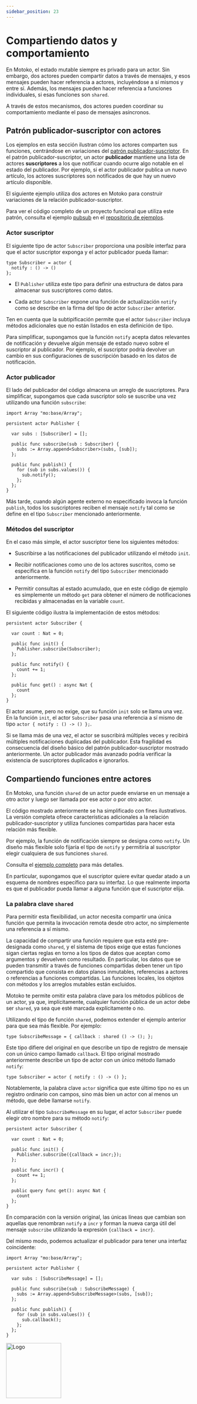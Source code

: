```yaml
---
sidebar_position: 23
---
```


# Compartiendo datos y comportamiento

En Motoko, el estado mutable siempre es privado para un actor. Sin embargo, dos
actores pueden compartir datos a través de mensajes, y esos mensajes pueden
hacer referencia a actores, incluyéndose a sí mismos y entre sí. Además, los
mensajes pueden hacer referencia a funciones individuales, si esas funciones son
`shared`.

A través de estos mecanismos, dos actores pueden coordinar su comportamiento
mediante el paso de mensajes asíncronos.

## Patrón publicador-suscriptor con actores

Los ejemplos en esta sección ilustran cómo los actores comparten sus funciones,
centrándose en variaciones del
[patrón publicador-suscriptor](https://es.wikipedia.org/wiki/Publicador-suscriptor).
En el patrón publicador-suscriptor, un actor **publicador** mantiene una lista
de actores **suscriptores** a los que notificar cuando ocurre algo notable en el
estado del publicador. Por ejemplo, si el actor publicador publica un nuevo
artículo, los actores suscriptores son notificados de que hay un nuevo artículo
disponible.

El siguiente ejemplo utiliza dos actores en Motoko para construir variaciones de
la relación publicador-suscriptor.

Para ver el código completo de un proyecto funcional que utiliza este patrón,
consulta el ejemplo
[pubsub](https://github.com/dfinity/examples/tree/master/motoko/pubsub) en el
[repositorio de ejemplos](https://github.com/dfinity/examples).

### Actor suscriptor

El siguiente tipo de actor `Subscriber` proporciona una posible interfaz para
que el actor suscriptor exponga y el actor publicador pueda llamar:

```motoko name=tsub
type Subscriber = actor {
  notify : () -> ()
};
```

- El `Publisher` utiliza este tipo para definir una estructura de datos para
  almacenar sus suscriptores como datos.

- Cada actor `Subscriber` expone una función de actualización `notify` como se
  describe en la firma del tipo de actor `Subscriber` anterior.

Ten en cuenta que la subtipificación permite que el actor `Subscriber` incluya
métodos adicionales que no están listados en esta definición de tipo.

Para simplificar, supongamos que la función `notify` acepta datos relevantes de
notificación y devuelve algún mensaje de estado nuevo sobre el suscriptor al
publicador. Por ejemplo, el suscriptor podría devolver un cambio en sus
configuraciones de suscripción basado en los datos de notificación.

### Actor publicador

El lado del publicador del código almacena un arreglo de suscriptores. Para
simplificar, supongamos que cada suscriptor solo se suscribe una vez utilizando
una función `subscribe`:

```motoko no-repl
import Array "mo:base/Array";

persistent actor Publisher {

  var subs : [Subscriber] = [];

  public func subscribe(sub : Subscriber) {
    subs := Array.append<Subscriber>(subs, [sub]);
  };

  public func publish() {
    for (sub in subs.values()) {
      sub.notify();
    };
  };
}
```

Más tarde, cuando algún agente externo no especificado invoca la función
`publish`, todos los suscriptores reciben el mensaje `notify` tal como se define
en el tipo `Subscriber` mencionado anteriormente.

### Métodos del suscriptor

En el caso más simple, el actor suscriptor tiene los siguientes métodos:

- Suscribirse a las notificaciones del publicador utilizando el método `init`.

- Recibir notificaciones como uno de los actores suscritos, como se especifica
  en la función `notify` del tipo `Subscriber` mencionado anteriormente.

- Permitir consultas al estado acumulado, que en este código de ejemplo es
  simplemente un método `get` para obtener el número de notificaciones recibidas
  y almacenadas en la variable `count`.

El siguiente código ilustra la implementación de estos métodos:

```motoko no-repl
persistent actor Subscriber {

  var count : Nat = 0;

  public func init() {
    Publisher.subscribe(Subscriber);
  };

  public func notify() {
    count += 1;
  };

  public func get() : async Nat {
    count
  };
}
```

El actor asume, pero no exige, que su función `init` solo se llama una vez. En
la función `init`, el actor `Subscriber` pasa una referencia a sí mismo de tipo
`actor { notify : () -> () };`.

Si se llama más de una vez, el actor se suscribirá múltiples veces y recibirá
múltiples notificaciones duplicadas del publicador. Esta fragilidad es
consecuencia del diseño básico del patrón publicador-suscriptor mostrado
anteriormente. Un actor publicador más avanzado podría verificar la existencia
de suscriptores duplicados e ignorarlos.

## Compartiendo funciones entre actores

En Motoko, una función `shared` de un actor puede enviarse en un mensaje a otro
actor y luego ser llamada por ese actor o por otro actor.

El código mostrado anteriormente se ha simplificado con fines ilustrativos. La
versión completa ofrece características adicionales a la relación
publicador-suscriptor y utiliza funciones compartidas para hacer esta relación
más flexible.

Por ejemplo, la función de notificación siempre se designa como `notify`. Un
diseño más flexible solo fijaría el tipo de `notify` y permitiría al suscriptor
elegir cualquiera de sus funciones `shared`.

Consulta el
[ejemplo completo](https://github.com/dfinity/examples/tree/master/motoko/pub-sub)
para más detalles.

En particular, supongamos que el suscriptor quiere evitar quedar atado a un
esquema de nombres específico para su interfaz. Lo que realmente importa es que
el publicador pueda llamar a alguna función que el suscriptor elija.

### La palabra clave `shared`

Para permitir esta flexibilidad, un actor necesita compartir una única función
que permita la invocación remota desde otro actor, no simplemente una referencia
a sí mismo.

La capacidad de compartir una función requiere que esta esté pre-designada como
`shared`, y el sistema de tipos exige que estas funciones sigan ciertas reglas
en torno a los tipos de datos que aceptan como argumentos y devuelven como
resultado. En particular, los datos que se pueden transmitir a través de
funciones compartidas deben tener un tipo compartido que consista en datos
planos inmutables, referencias a actores o referencias a funciones compartidas.
Las funciones locales, los objetos con métodos y los arreglos mutables están
excluidos.

Motoko te permite omitir esta palabra clave para los métodos públicos de un
actor, ya que, implícitamente, cualquier función pública de un actor debe ser
`shared`, ya sea que esté marcada explícitamente o no.

Utilizando el tipo de función `shared`, podemos extender el ejemplo anterior
para que sea más flexible. Por ejemplo:

```motoko
type SubscribeMessage = { callback : shared () -> (); };
```

Este tipo difiere del original en que describe un tipo de registro de mensaje
con un único campo llamado `callback`. El tipo original mostrado anteriormente
describe un tipo de actor con un único método llamado `notify`:

```motoko
type Subscriber = actor { notify : () -> () };
```

Notablemente, la palabra clave `actor` significa que este último tipo no es un
registro ordinario con campos, sino más bien un actor con al menos un método,
que debe llamarse `notify`.

Al utilizar el tipo `SubscribeMessage` en su lugar, el actor `Subscriber` puede
elegir otro nombre para su método `notify`:

```motoko no-repl
persistent actor Subscriber {

  var count : Nat = 0;

  public func init() {
    Publisher.subscribe({callback = incr;});
  };

  public func incr() {
    count += 1;
  };

  public query func get(): async Nat {
    count
  };
}
```

En comparación con la versión original, las únicas líneas que cambian son
aquellas que renombran `notify` a `incr` y forman la nueva carga útil del
mensaje `subscribe` utilizando la expresión `{callback = incr}`.

Del mismo modo, podemos actualizar el publicador para tener una interfaz
coincidente:

```motoko no-repl
import Array "mo:base/Array";

persistent actor Publisher {

  var subs : [SubscribeMessage] = [];

  public func subscribe(sub : SubscribeMessage) {
    subs := Array.append<SubscribeMessage>(subs, [sub]);
  };

  public func publish() {
    for (sub in subs.values()) {
      sub.callback();
    };
  };
}
```

<img src="https://github.com/user-attachments/assets/844ca364-4d71-42b3-aaec-4a6c3509ee2e" alt="Logo" width="150" height="150" />
